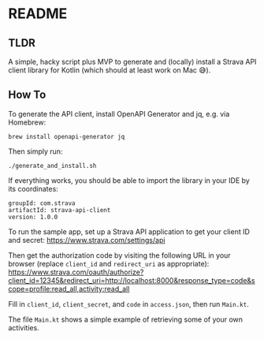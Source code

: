 # README

## TLDR

A simple, hacky script plus MVP to generate and (locally) install a Strava API client 
library for Kotlin (which should at least work on Mac 😅).

## How To

To generate the API client, install OpenAPI Generator and jq, e.g. via Homebrew:
```
brew install openapi-generator jq
```

Then simply run:

```
./generate_and_install.sh
```

If everything works, you should be able to import the library in your IDE by its coordinates:
```
groupId: com.strava
artifactId: strava-api-client
version: 1.0.0
```

To run the sample app, set up a Strava API application to get your client ID and secret:
https://www.strava.com/settings/api

Then get the authorization code by visiting the following URL in your browser (replace `client_id` and `redirect_uri` as appropriate):
https://www.strava.com/oauth/authorize?client_id=12345&redirect_uri=http://localhost:8000&response_type=code&scope=profile:read_all,activity:read_all

Fill in `client_id`, `client_secret`, and `code` in `access.json`, then run `Main.kt`.

The file `Main.kt` shows a simple example of retrieving some of your own activities.
